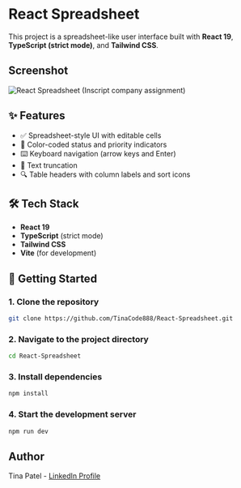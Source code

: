 # React Spreadsheet

This project is a spreadsheet-like user interface built with **React 19**, **TypeScript (strict mode)**, and **Tailwind CSS**.

## Screenshot

  ![React Spreadsheet (Inscript company assignment)](https://github.com/user-attachments/assets/4a5c8e64-330c-4a80-84f3-499fc78a99ef)

## ✨ Features

- ✅ Spreadsheet-style UI with editable cells
- 🎨 Color-coded status and priority indicators
- ⌨️ Keyboard navigation (arrow keys and Enter)
- 🧼 Text truncation
- 🔍 Table headers with column labels and sort icons

## 🛠 Tech Stack

- **React 19**
- **TypeScript** (strict mode)
- **Tailwind CSS**
- **Vite** (for development)

## 🚀 Getting Started

### 1. Clone the repository
  ```bash
  git clone https://github.com/TinaCode888/React-Spreadsheet.git
  ```

### 2. Navigate to the project directory
  ```bash
  cd React-Spreadsheet
  ```

### 3. Install dependencies
  ```bash
  npm install
  ```

### 4. Start the development server
  ```bash
  npm run dev
  ```

## Author
Tina Patel - [LinkedIn Profile](www.linkedin.com/in/tina-patel-2b3b4734a) 
